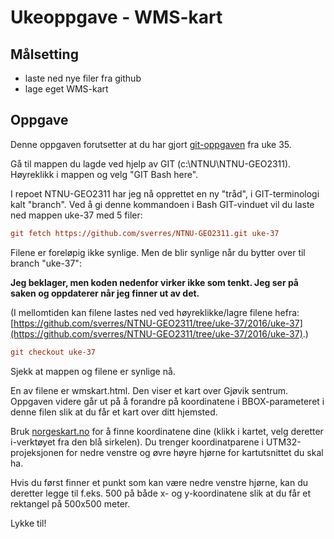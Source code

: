 # Ukeoppgave - WMS-kart

## Målsetting

- laste ned nye filer fra github
- lage eget WMS-kart

## Oppgave

Denne oppgaven forutsetter at du har gjort [git-oppgaven](./git.html) fra uke 35.

Gå til mappen du lagde ved hjelp av GIT (c:\NTNU\NTNU-GEO2311).
Høyreklikk i mappen og velg "GIT Bash here".

I repoet NTNU-GEO2311 har jeg nå opprettet en ny "tråd", i GIT-terminologi kalt "branch". 
Ved å gi denne kommandoen i Bash GIT-vinduet vil du laste ned mappen uke-37 med 5 filer:

```ini
git fetch https://github.com/sverres/NTNU-GEO2311.git uke-37
```

Filene er foreløpig ikke synlige. Men de blir synlige når du bytter over til branch "uke-37":

**Jeg beklager, men koden nedenfor virker ikke som tenkt. Jeg ser på saken og oppdaterer når jeg finner ut av det.**

(I mellomtiden kan filene lastes ned ved høyreklikke/lagre filene hefra: [https://github.com/sverres/NTNU-GEO2311/tree/uke-37/2016/uke-37](https://github.com/sverres/NTNU-GEO2311/tree/uke-37/2016/uke-37).)

```ini
git checkout uke-37
```

Sjekk at mappen og filene er synlige nå.

En av filene er wmskart.html. Den viser et kart over Gjøvik sentrum.
Oppgaven videre går ut på å forandre på koordinatene i BBOX-parameteret i 
denne filen slik at du får et kart over ditt hjemsted.

Bruk [norgeskart.no](https://norgeskart.no) for å finne koordinatene dine
(klikk i kartet, velg deretter i-verktøyet fra den blå sirkelen). Du trenger koordinatparene i UTM32-projeksjonen for nedre venstre og øvre høyre hjørne for kartutsnittet du skal ha. 

Hvis du først finner et punkt som kan være nedre venstre hjørne, kan du deretter legge til f.eks. 500 på både x- og y-koordinatene slik at du får et rektangel på 500x500 meter.

Lykke til!
